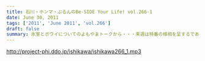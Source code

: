 ```yaml
---
title: 石川・ホンマ・ぶるんのBe-SIDE Your Life! vol.266-1
date: June 30, 2011
tags: ['2011', 'June 2011', 'vol.266']
draft: false
summary: 氷室とボウイについてのよもやまトークから・・・来週は特番の様相を呈するであろうことは間違いなし！？ですね。ホンマさんのへっぽこ音楽評論も楽しめそう。NAMAE
---
```


http://project-phi.ddo.jp/ishikawa/ishikawa266_1.mp3